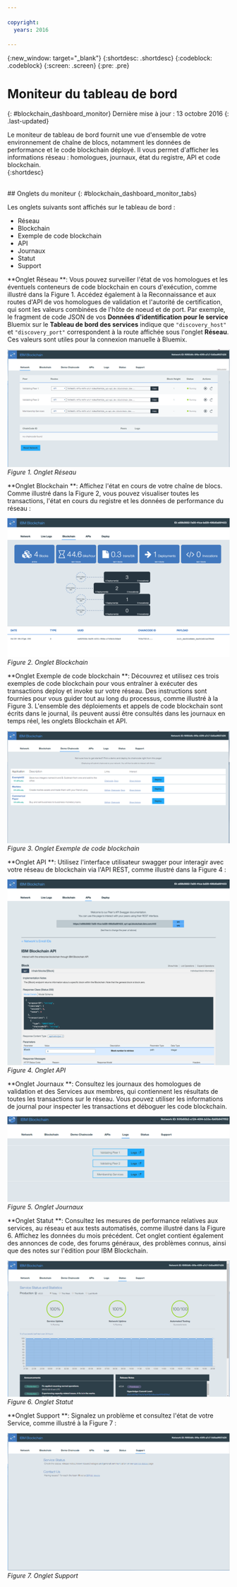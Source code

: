 ```yaml
---

copyright:
  years: 2016

---
```


{:new_window: target="_blank"}
{:shortdesc: .shortdesc}
{:codeblock: .codeblock}
{:screen: .screen}
{:pre: .pre}

# Moniteur du tableau de bord
{: #blockchain_dashboard_monitor}
Dernière mise à jour : 13 octobre 2016
{: .last-updated}

Le moniteur de tableau de bord fournit une vue d'ensemble de votre environnement de chaîne de blocs, notamment les données de performance et le code blockchain déployé.
Il vous permet d'afficher les informations réseau : homologues, journaux, état du registre, API et code blockchain.   
{:shortdesc}

<br>
## Onglets du moniteur
{: #blockchain_dashboard_monitor_tabs}

Les onglets suivants sont affichés sur le tableau de bord :
  - Réseau
  - Blockchain
  - Exemple de code blockchain
  - API
  - Journaux
  - Statut
  - Support

**Onglet Réseau **: Vous pouvez surveiller l'état de vos homologues et les éventuels conteneurs de code blockchain en cours d'exécution, comme illustré dans la Figure 1. Accédez également à la Reconnaissance et aux routes d'API de vos homologues de validation et l'autorité de certification, qui sont les valeurs combinées de l'hôte de noeud et de port. Par exemple, le fragment de code JSON de vos **Données d'identification pour le service** Bluemix sur le **Tableau de bord des services** indique que `"discovery_host"` et `"discovery_port"` correspondent à la route affichée sous l'onglet **Réseau**. Ces valeurs sont utiles pour la connexion manuelle à Bluemix.

![](images/IBC_BMX_Monitor_Network.png "Onglet Réseau")
*Figure 1. Onglet Réseau*


**Onglet Blockchain **: Affichez l'état en cours de votre chaîne de blocs. Comme illustré dans la Figure 2, vous pouvez visualiser toutes les transactions, l'état en cours du registre et les données de performance du réseau :

![](images/IBC_BMX_Monitor_Blockchain.png "Onglet Chaîne de blocs")
*Figure 2. Onglet Blockchain*


**Onglet Exemple de code blockchain **: Découvrez et utilisez ces trois exemples de code blockchain pour vous entraîner à exécuter des transactions deploy et invoke sur votre réseau. Des instructions sont fournies pour vous guider tout au long du processus, comme illustré à la Figure 3. L'ensemble des déploiements et appels de code blockchain sont écrits dans le journal, ils peuvent aussi être consultés dans les journaux en temps réel, les onglets Blockchain et API.  

![](images/IBC_BMX_Monitor_Demo.png "Onglet Exemple de code blockchain")
*Figure 3. Onglet Exemple de code blockchain*


**Onglet API **: Utilisez l'interface utilisateur swagger pour interagir avec votre réseau de blockchain via l'API REST, comme illustré dans la Figure 4 :  

![](images/IBC_BMX_Monitor_API.png "Onglet API")
*Figure 4. Onglet API*


**Onglet Journaux **: Consultez les journaux des homologues de validation et des Services aux membres, qui contiennent les résultats de toutes les transactions sur le réseau. Vous pouvez utiliser les informations de journal pour inspecter les transactions et déboguer les code blockchain.  

![](images/IBC_BMX_Monitor_Logs.png "Onglet Journaux")
*Figure 5. Onglet Journaux*


**Onglet Statut **: Consultez les mesures de performance relatives aux services, au réseau et aux tests automatisés, comme illustré dans la Figure 6. Affichez les données du mois précédent. Cet onglet contient également des annonces de code, des forums généraux, des problèmes connus, ainsi que des notes sur l'édition pour IBM Blockchain.  

![](images/IBC_BMX_Monitor_Status.png "Onglet Statut")
*Figure 6. Onglet Statut*


**Onglet Support **: Signalez un problème et consultez l'état de votre Service, comme illustré à la Figure 7 :

![](images/IBC_BMX_Monitor_Support.png "Onglet Support")
*Figure 7. Onglet Support*
